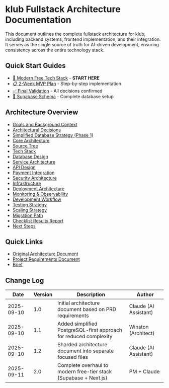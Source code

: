 # klub Fullstack Architecture Documentation

This document outlines the complete fullstack architecture for klub, including backend systems, frontend implementation, and their integration. It serves as the single source of truth for AI-driven development, ensuring consistency across the entire technology stack.

## Quick Start Guides

- [🚀 Modern Free Tech Stack](./modern-free-tech-stack.md) - **START HERE**
- [📋 2-Week MVP Plan](../simplified-mvp-plan.md) - Step-by-step implementation
- [✅ Final Validation](../final-tech-validation.md) - All decisions confirmed
- [💾 Supabase Schema](./supabase-database-schema.md) - Complete database setup

## Architecture Overview

- [Goals and Background Context](./goals-and-background-context.md)
- [Architectural Decisions](./architectural-decisions.md)
- [Simplified Database Strategy (Phase 1)](./simplified-database-strategy.md)
- [Core Architecture](./core-architecture.md)
- [Source Tree](./source-tree.md)
- [Tech Stack](./tech-stack.md)
- [Database Design](./database-design.md)
- [Service Architecture](./service-architecture.md)
- [API Design](./api-design.md)
- [Payment Integration](./payment-integration.md)
- [Security Architecture](./security-architecture.md)
- [Infrastructure](./infrastructure.md)
- [Deployment Architecture](./deployment-architecture.md)
- [Monitoring & Observability](./monitoring-and-observability.md)
- [Development Workflow](./development-workflow.md)
- [Testing Strategy](./testing-strategy.md)
- [Scaling Strategy](./scaling-strategy.md)
- [Migration Path](./migration-path.md)
- [Checklist Results Report](./checklist-results-report.md)
- [Next Steps](./next-steps.md)

## Quick Links

- [Original Architecture Document](../architecture.md)
- [Project Requirements Document](../prd.md)
- [Brief](../brief.md)

## Change Log

| Date       | Version | Description                                                       | Author                |
| ---------- | ------- | ----------------------------------------------------------------- | --------------------- |
| 2025-09-10 | 1.0     | Initial architecture document based on PRD requirements           | Claude (AI Assistant) |
| 2025-09-10 | 1.1     | Added simplified PostgreSQL-first approach for reduced complexity | Winston (Architect)   |
| 2025-09-10 | 1.2     | Sharded architecture document into separate focused files         | Claude (AI Assistant) |
| 2025-09-11 | 2.0     | Complete overhaul to modern free-tier stack (Supabase + Next.js)  | PM + Claude           |
